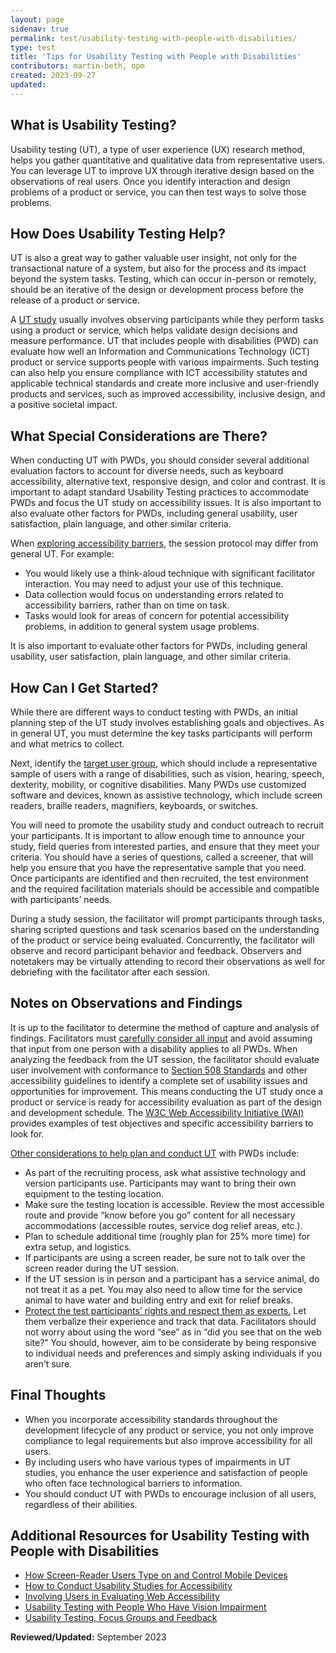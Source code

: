 ```yaml
---
layout: page
sidenav: true
permalink: test/usability-testing-with-people-with-disabilities/
type: test
title: 'Tips for Usability Testing with People with Disabilities'
contributors: martin-beth, opm
created: 2023-09-27
updated:
---
```

## What is Usability Testing?
Usability testing (UT), a type of user experience (UX) research method, helps you gather quantitative and qualitative data from representative users. You can leverage UT to improve UX through iterative design based on the observations of real users. Once you identify interaction and design problems of a product or service, you can then test ways to solve those problems.

## How Does Usability Testing Help?
UT is also a great way to gather valuable user insight, not only for the transactional nature of a system, but also for the process and its impact beyond the system tasks. Testing, which can occur in-person or remotely, should be an iterative of the design or development process before the release of a product or service.
 
A <a href="https://www.nngroup.com/articles/usability-testing-101/" target="_blank" class="usa-link--external">UT study</a> usually involves observing participants while they perform tasks using a product or service, which helps validate design decisions and measure performance. UT that includes people with disabilities (PWD) can evaluate how well an Information and Communications Technology (ICT) product or service supports people with various impairments. Such testing can also help you ensure compliance with ICT accessibility statutes and applicable technical standards and create more inclusive and user-friendly products and services, such as improved accessibility, inclusive design, and a positive societal impact.

## What Special Considerations are There?
When conducting UT with PWDs, you should consider several additional evaluation factors to account for diverse needs, such as keyboard accessibility, alternative text, responsive design, and color and contrast. It is important to adapt standard Usability Testing practices to accommodate PWDs and focus the UT study on accessibility issues. It is also important to also evaluate other factors for PWDs, including general usability, user satisfaction, plain language, and other similar criteria.
 
When <a href="https://www.w3.org/WAI/test-evaluate/involving-users/#ut-access" target="_blank" class="usa-link--external">exploring accessibility barriers</a>, the session protocol may differ from general UT. For example:

* You would likely use a think-aloud technique with significant facilitator interaction. You may need to adjust your use of this technique.
* Data collection would focus on understanding errors related to accessibility barriers, rather than on time on task.
* Tasks would look for areas of concern for potential accessibility problems, in addition to general system usage problems.
 
It is also important to evaluate other factors for PWDs, including general usability, user satisfaction, plain language, and other similar criteria.

## How Can I Get Started?
While there are different ways to conduct testing with PWDs, an initial planning step of the UT study involves establishing goals and objectives. As in general UT, you must determine the key tasks participants will perform and what metrics to collect.
 
Next, identify the <a href="https://www.w3.org/TR/2020/WD-coga-usable-20201211/usability_testing.html" target="_blank" class="usa-link--external">target user group</a>, which should include a representative sample of users with a range of disabilities, such as vision, hearing, speech, dexterity, mobility, or cognitive disabilities. Many PWDs use customized software and devices, known as assistive technology, which include screen readers, braille readers, magnifiers, keyboards, or switches.
 
You will need to promote the usability study and conduct outreach to recruit your participants. It is important to allow enough time to announce your study, field queries from interested parties, and ensure that they meet your criteria. You should have a series of questions, called a screener, that will help you ensure that you have the representative sample that you need. Once participants are identified and then recruited, the test environment and the required facilitation materials should be accessible and compatible with participants’ needs.
 
During a study session, the facilitator will prompt participants through tasks, sharing scripted questions and task scenarios based on the understanding of the product or service being evaluated. Concurrently, the facilitator will observe and record participant behavior and feedback. Observers and notetakers may be virtually attending to record their observations as well for debriefing with the facilitator after each session.

## Notes on Observations and Findings
It is up to the facilitator to determine the method of capture and analysis of findings. Facilitators must <a href="https://www.w3.org/WAI/test-evaluate/involving-users/#ut-access" target="_blank" class="usa-link--external">carefully consider all input</a> and avoid assuming that input from one person with a disability applies to all PWDs. When analyzing the feedback from the UT session, the facilitator should evaluate user involvement with conformance to <a href="https://www.access-board.gov/ict/" target="_blank" class="usa-link--external">Section 508 Standards</a> and other accessibility guidelines to identify a complete set of usability issues and opportunities for improvement. This means conducting the UT study once a product or service is ready for accessibility evaluation as part of the design and development schedule. The <a href="https://www.w3.org/TR/coga-usable/usability_testing.html#test-objectives" target="_blank" class="usa-link--external">W3C Web Accessibility Initiative (WAI)</a> provides examples of test objectives and specific accessibility barriers to look for.
 
<a href="https://digital.gov/2015/04/10/usability-testing-with-people-who-have-vision-impairment-is-difficult-reality-or-perception/" target="_blank" class="usa-link--external">Other considerations to help plan and conduct UT</a> with PWDs include:

* As part of the recruiting process, ask what assistive technology and version participants use. Participants may want to bring their own equipment to the testing location.
* Make sure the testing location is accessible. Review the most accessible route and provide “know before you go” content for all necessary accommodations (accessible routes, service dog relief areas, etc.).
* Plan to schedule additional time (roughly plan for 25% more time) for extra setup, and logistics.
* If participants are using a screen reader, be sure not to talk over the screen reader during the UT session.
* If the UT session is in person and a participant has a service animal, do not treat it as a pet. You may also need to allow time for the service animal to have water and building entry and exit for relief breaks.
* <a href="https://uxpajournal.org/moderate-usability-tests/" target="_blank" class="usa-link--external">Protect the test participants’ rights and respect them as experts.</a> Let them verbalize their experience and track that data. Facilitators should not worry about using the word “see” as in “did you see that on the web site?” You should, however, aim to be considerate by being responsive to individual needs and preferences and simply asking individuals if you aren’t sure.

## Final Thoughts
* When you incorporate accessibility standards throughout the development lifecycle of any product or service, you not only improve compliance to legal requirements but also improve accessibility for all users.
* By including users who have various types of impairments in UT studies, you enhance the user experience and satisfaction of people who often face technological barriers to information.
* You should conduct UT with PWDs to encourage inclusion of all users, regardless of their abilities.

## Additional Resources for Usability Testing with People with Disabilities
* <a href="https://www.nngroup.com/articles/screen-reader-type-control/" target="_blank" class="usa-link--external">How Screen-Reader Users Type on and Control Mobile Devices</a>
* <a href="https://www.nngroup.com/reports/how-to-conduct-usability-studies-accessibility/" target="_blank" class="usa-link--external">How to Conduct Usability Studies for Accessibility</a>
* <a href="https://www.w3.org/WAI/test-evaluate/involving-users/#ut-access" target="_blank" class="usa-link--external">Involving Users in Evaluating Web Accessibility</a>
* <a href="https://digital.gov/2015/04/10/usability-testing-with-people-who-have-vision-impairment-is-difficult-reality-or-perception/" target="_blank" class="usa-link--external">Usability Testing with People Who Have Vision Impairment</a>
* <a href="https://www.w3.org/TR/coga-usable/usability_testing.html#:~:text=It%20is%20important%20that%20usability,communication%20disability%2C%20and%20intellectual%20disability." target="_blank" class="usa-link--external">Usability Testing, Focus Groups and Feedback</a>

**Reviewed/Updated:** September 2023